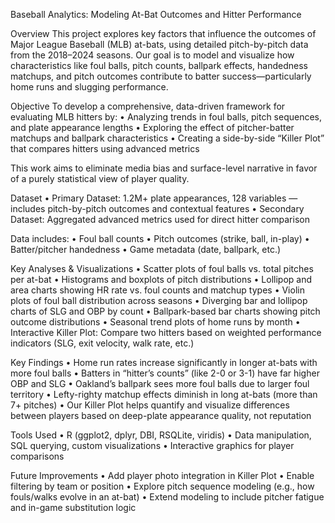 Baseball Analytics: Modeling At-Bat Outcomes and Hitter Performance

Overview
This project explores key factors that influence the outcomes of Major League Baseball (MLB) at-bats, using detailed pitch-by-pitch data from the 2018–2024 seasons. Our goal is to model and visualize how characteristics like foul balls, pitch counts, ballpark effects, handedness matchups, and pitch outcomes contribute to batter success—particularly home runs and slugging performance.

Objective
To develop a comprehensive, data-driven framework for evaluating MLB hitters by:
	•	Analyzing trends in foul balls, pitch sequences, and plate appearance lengths
	•	Exploring the effect of pitcher-batter matchups and ballpark characteristics
	•	Creating a side-by-side “Killer Plot” that compares hitters using advanced metrics

This work aims to eliminate media bias and surface-level narrative in favor of a purely statistical view of player quality.

Dataset
	•	Primary Dataset: 1.2M+ plate appearances, 128 variables — includes pitch-by-pitch outcomes and contextual features
	•	Secondary Dataset: Aggregated advanced metrics used for direct hitter comparison

Data includes:
	•	Foul ball counts
	•	Pitch outcomes (strike, ball, in-play)
	•	Batter/pitcher handedness
	•	Game metadata (date, ballpark, etc.)

Key Analyses & Visualizations
	•	Scatter plots of foul balls vs. total pitches per at-bat
	•	Histograms and boxplots of pitch distributions
	•	Lollipop and area charts showing HR rate vs. foul counts and matchup types
	•	Violin plots of foul ball distribution across seasons
	•	Diverging bar and lollipop charts of SLG and OBP by count
	•	Ballpark-based bar charts showing pitch outcome distributions
	•	Seasonal trend plots of home runs by month
	•	Interactive Killer Plot: Compare two hitters based on weighted performance indicators (SLG, exit velocity, walk rate, etc.)

Key Findings
	•	Home run rates increase significantly in longer at-bats with more foul balls
	•	Batters in “hitter’s counts” (like 2-0 or 3-1) have far higher OBP and SLG
	•	Oakland’s ballpark sees more foul balls due to larger foul territory
	•	Lefty-righty matchup effects diminish in long at-bats (more than 7+ pitches)
	•	Our Killer Plot helps quantify and visualize differences between players based on deep-plate appearance quality, not reputation

Tools Used
	•	R (ggplot2, dplyr, DBI, RSQLite, viridis)
	•	Data manipulation, SQL querying, custom visualizations
	•	Interactive graphics for player comparisons

Future Improvements
	•	Add player photo integration in Killer Plot
	•	Enable filtering by team or position
	•	Explore pitch sequence modeling (e.g., how fouls/walks evolve in an at-bat)
	•	Extend modeling to include pitcher fatigue and in-game substitution logic

